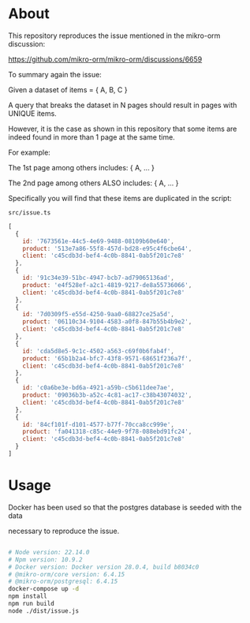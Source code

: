 # About

This repository reproduces the issue mentioned in the mikro-orm discussion:

https://github.com/mikro-orm/mikro-orm/discussions/6659


To summary again the issue:

Given a dataset of items = { A, B, C }

A query that breaks the dataset in N pages should result in pages with UNIQUE
items.

However, it is the case as shown in this repository that some items are indeed
found in more than 1 page at the same time.

For example:

The 1st page among others includes: { A, ... }

The 2nd page among others ALSO includes: { A, ... }

Specifically you will find that these items are duplicated in the script:

`src/issue.ts`

```javascript
[
  {
    id: '7673561e-44c5-4e69-9488-08109b60e640',
    product: '513e7a86-55f8-457d-bd28-e95c4f6cbe64',
    client: 'c45cdb3d-bef4-4c0b-8841-0ab5f201c7e8'
  },
  {
    id: '91c34e39-51bc-4947-bcb7-ad79065136ad',
    product: 'e4f528ef-a2c1-4819-9217-de8a55736066',
    client: 'c45cdb3d-bef4-4c0b-8841-0ab5f201c7e8'
  },
  {
    id: '7d0309f5-e55d-4250-9aa0-68827ce25a5d',
    product: '06110c34-9104-4583-a0f8-847b55b4b9e2',
    client: 'c45cdb3d-bef4-4c0b-8841-0ab5f201c7e8'
  },
  {
    id: 'cda5d8e5-9c1c-4502-a563-c69f0b6fab4f',
    product: '65b1b2a4-bfc7-43f8-9571-68651f236a7f',
    client: 'c45cdb3d-bef4-4c0b-8841-0ab5f201c7e8'
  },
  {
    id: 'c0a6be3e-bd6a-4921-a59b-c5b611dee7ae',
    product: '09036b3b-a52c-4c81-ac17-c38b43074032',
    client: 'c45cdb3d-bef4-4c0b-8841-0ab5f201c7e8'
  },
  {
    id: '84cf101f-d101-4577-b77f-70cca8cc999e',
    product: 'fa041318-c85c-44e9-9f78-088ebd91fc24',
    client: 'c45cdb3d-bef4-4c0b-8841-0ab5f201c7e8'
  }
]

```


# Usage

Docker has been used so that the postgres database is seeded with the data

necessary to reproduce the issue.


```sh

# Node version: 22.14.0
# Npm version: 10.9.2
# Docker version: Docker version 28.0.4, build b8034c0
# @mikro-orm/core version: 6.4.15
# @mikro-orm/postgresql: 6.4.15
docker-compose up -d
npm install
npm run build
node ./dist/issue.js
```
